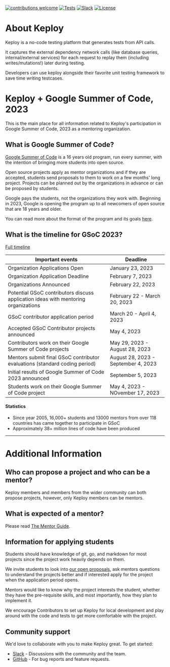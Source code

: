 [![contributions welcome](https://img.shields.io/badge/contributions-welcome-brightgreen?logo=github)](CODE_OF_CONDUCT.md) 
[![Tests](https://github.com/keploy/keploy/actions/workflows/go.yml/badge.svg)](https://github.com/keploy/keploy/actions)
[![Slack](.github/slack.svg)](https://join.slack.com/t/keploy/shared_invite/zt-12rfbvc01-o54cOG0X1G6eVJTuI_orSA)
[![License](.github/License-Apache_2.0-blue.svg)](https://opensource.org/licenses/Apache-2.0)

# About Keploy
Keploy is a no-code testing platform that generates tests from API calls. 

It captures the external dependency network calls (like database queries, internal/external services) for each request to replay them (including writes/mutations!) later during testing. 

Developers can use keploy alongside their favorite unit testing framework to save time writing testcases.  

# Keploy + Google Summer of Code, 2023
This is the main place for all information related to Keploy's participation in Google Summer of Code, 2023 as a mentoring organization.

## What is Google Summer of Code?

[Google Summer of Code](https://summerofcode.withgoogle.com/) is a 16 years old program, run every summer, with the intention of bringing more students into open source. 

Open source projects apply as mentor organizations and if they are accepted, students send proposals to them to work on a few months' long project. Projects can be planned out by the organizations in advance or can be proposed by students.

Google pays the students, not the organizations they work with. Beginning in 2023, Google is opening the program up to all newcomers of open source that are 18 years and older.

You can read more about the format of the program and its goals [here](https://google.github.io/gsocguides/mentor/).


## What is the timeline for GSoC 2023?
[Full timeline](https://developers.google.com/open-source/gsoc/timeline)

|Important events | Deadline|
| ----- | ----- |
| Organization Applications Open | January 23, 2023|
| Organization Application Deadline | February 7, 2023 |
| Organizations Announced | February 22, 2023 |
| Potential GSoC contributors discuss application ideas with mentoring organizations | February 22 - March 20, 2023 |
| GSoC contributor application period | March 20 - April 4, 2023 |
| Accepted GSoC Contributor projects announced | May 4, 2023 |
| Contributors work on their Google Summer of Code projects | May 29, 2023 - August 28, 2023|
| Mentors submit final GSoC contributor evaluations (standard coding period) | August 28, 2023 - September 4, 2023|
| Initial results of Google Summer of Code 2023 announced | September 5, 2023 |
| Students work on their Google Summer of Code project | May 4, 2023 - NOvember 17, 2023|

#### Statistics
- Since year 2005, 16,000+ students and 13000 mentors from over 118 countries has came together to participate in GSoC
- Approximately 38+ million lines of code have been produced

---

# Additional Information

## Who can propose a project and who can be a mentor?

Keploy members and members from the wider community can both propose projects, however, only Keploy members can be mentors.

## What is expected of a mentor?
Please read [The Mentor Guide](MENTOR-GUIDE.md).

## Information for applying students

Students should have knowledge of git, go, and markdown for most projects since the project work heavily depends on them.

We invite students to look into [our open proposals](https://github.com/keploy/gsoc/tree/main/2023), ask mentors questions to understand the projects better and if interested apply for the project when the application period opens.

Mentors would like to know why the project interests the student, whether they have the pre-requisite skills, and most importantly, how they plan to implement it.

We encourage Contributors to set up Keploy for local development and play around with the code and tests to get more comfortable with the project. 


## Community support
We'd love to collaborate with you to make Keploy great. To get started:
* [Slack](https://join.slack.com/t/keploy/shared_invite/zt-12rfbvc01-o54cOG0X1G6eVJTuI_orSA) - Discussions with the community and the team.
* [GitHub](https://github.com/keploy/keploy/issues) - For bug reports and feature requests.

